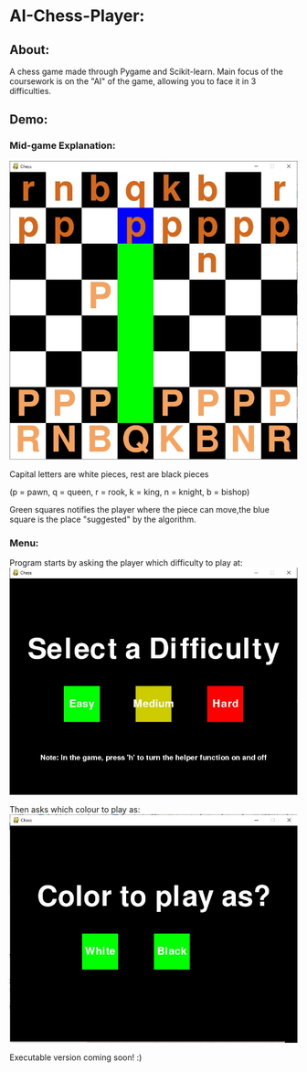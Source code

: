 # AI-Chess-Player:
## About:

A chess game made through Pygame and Scikit-learn. Main focus of the coursework is on the "AI" of the game, allowing you to face it in 3 difficulties.

## Demo:

### Mid-game Explanation:

![In-Game screenshot](/Screenshots/HelperDemo.jpeg)

Capital letters are white pieces, rest are black pieces 

(p = pawn, q = queen, r = rook, k = king, n = knight, b = bishop)

Green squares notifies the player where the piece can move,the blue square is the place "suggested"  by the algorithm.

### Menu:

Program starts by asking the player which difficulty to play at:
![Difficult](/Screenshots/InitialMenu.jpeg)

Then asks which colour to play as:
![Difficult](/Screenshots/TurnChoice.jpeg)

Executable version coming soon! :)

